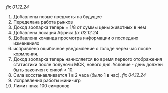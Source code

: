 *fix 01.12.24*
1. Добавлены новые предметы на будущее
2. Переделана работа рынков
3. Доход зоопарка теперь = 1/8 от суммы цены животных в нем
4. Добавлена локация Африка
*fix 02.12.24*
1. Добавлена команда просмотра информации о последних изменениях
2. исправлено ошибочное уведомление о голоде через час после кормления.
3. Доход зоопарка теперь начисляется во время первого отображения статистики после полуночи МСК, нового дня. Условие - день должен быть закончен с силой < 10.
4. Сила восстанавливается 1 в 2 часа (было 1 в час).
*fix 04.12.24*
1. Исправления работы мини-игр
2. Лимит ника 100 символов